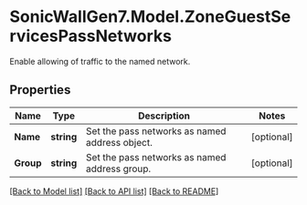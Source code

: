 # SonicWallGen7.Model.ZoneGuestServicesPassNetworks
Enable allowing of traffic to the named network.

## Properties

Name | Type | Description | Notes
------------ | ------------- | ------------- | -------------
**Name** | **string** | Set the pass networks as named address object. | [optional] 
**Group** | **string** | Set the pass networks as named address group. | [optional] 

[[Back to Model list]](../README.md#documentation-for-models) [[Back to API list]](../README.md#documentation-for-api-endpoints) [[Back to README]](../README.md)

